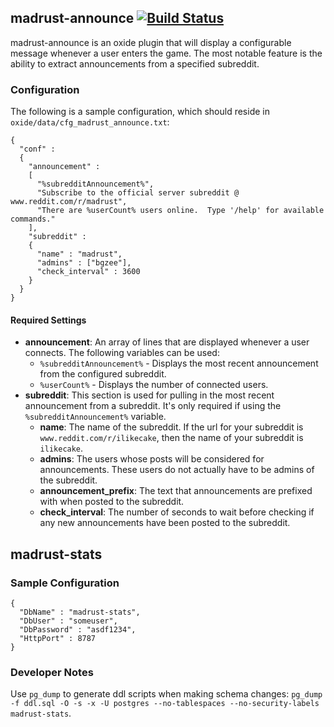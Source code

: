 ## madrust-announce [![Build Status](https://travis-ci.org/bgourlie/madrust-oxide-plugins.svg?branch=master)](https://travis-ci.org/bgourlie/madrust-oxide-plugins)

madrust-announce is an oxide plugin that will display a configurable message whenever a user enters the game.  The most notable feature is the ability to extract announcements from a specified subreddit.

### Configuration

The following is a sample configuration, which should reside in `oxide/data/cfg_madrust_announce.txt`:

    {
      "conf" : 
      {
        "announcement" : 
        [
          "%subredditAnnouncement%", 
          "Subscribe to the official server subreddit @ www.reddit.com/r/madrust", 
          "There are %userCount% users online.  Type '/help' for available commands."
        ],
        "subreddit" : 
        {
          "name" : "madrust",
          "admins" : ["bgzee"],
          "check_interval" : 3600
        }        
      }
    }

#### Required Settings

- **announcement**: An array of lines that are displayed whenever a user connects.  The following variables can be used:
  - `%subredditAnnouncement%` - Displays the most recent announcement from the configured subreddit.
  - `%userCount%` - Displays the number of connected users.
- **subreddit**: This section is used for pulling in the most recent announcement from a subreddit.  It's only required if using the `%subredditAnnouncement%` variable.
  - **name**: The name of the subreddit.  If the url for your subreddit is `www.reddit.com/r/ilikecake`, then the name of your subreddit is `ilikecake`.
  - **admins**:  The users whose posts will be considered for announcements.  These users do not actually have to be admins of the subreddit.
  - **announcement_prefix**:  The text that announcements are prefixed with when posted to the subreddit.
  - **check_interval**: The number of seconds to wait before checking if any new announcements have been posted to the subreddit.
  
## madrust-stats

### Sample Configuration
    {
	  "DbName" : "madrust-stats",
	  "DbUser" : "someuser",
	  "DbPassword" : "asdf1234",
	  "HttpPort" : 8787
    }

### Developer Notes

Use `pg_dump` to generate ddl scripts when making schema changes: `pg_dump -f ddl.sql -O -s -x -U postgres --no-tablespaces --no-security-labels madrust-stats`.